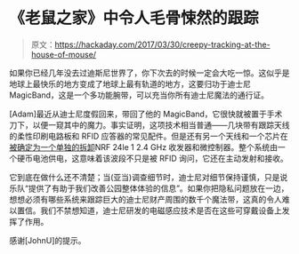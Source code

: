 # 《老鼠之家》中令人毛骨悚然的跟踪

> 原文：<https://hackaday.com/2017/03/30/creepy-tracking-at-the-house-of-mouse/>

如果你已经几年没去过迪斯尼世界了，你下次去的时候一定会大吃一惊。这似乎是地球上最快乐的地方变成了地球上最有轨道的地方，这要归功于迪士尼 MagicBand，这是一个多功能腕带，可以充当你所有迪士尼魔法的通行证。

[Adam]最近从迪士尼度假回来，带回了他的 MagicBand，它很快就被置于手术刀下，以便一窥其中的魔力。事实证明，这项技术相当普通——几块带有跟踪天线的柔性印刷电路板和 RFID 应答器的常见配件。但是还有另一个天线和一个芯片在[被确定为一个单独的拆卸](https://learn.adafruit.com/magic-band-teardown/inside-magic-band)NRF 24le 1 2.4 GHz 收发器和微控制器。整个系统由一个硬币电池供电，这意味着该波段不只是被 RFID 询问，它还在主动发射和接收。

它到底在做什么还不清楚；当(亚当)调查细节时，迪士尼对细节保持谨慎，只是说乐队“提供了有助于我们改善公园整体体验的信息”。如果你把隐私问题放在一边，想想必须有哪些系统来跟踪巨大的迪士尼财产周围的数千个魔法带，这真的令人难以置信。我们不禁想知道，迪士尼研发的电磁感应技术是否在这些可穿戴设备上发挥了作用。

感谢[JohnU]的提示。